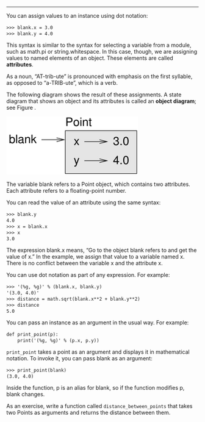 ----------

You can assign values to an instance using dot notation:

    >>> blank.x = 3.0
    >>> blank.y = 4.0

This syntax is similar to the syntax for selecting a variable from a module, such as <span>math.pi</span> or <span>string.whitespace</span>. In this case, though, we are assigning values to named elements of an object. These elements are called <span>**attributes**</span>.

As a noun, “AT-trib-ute” is pronounced with emphasis on the first syllable, as opposed to “a-TRIB-ute”, which is a verb.

The following diagram shows the result of these assignments. A state diagram that shows an object and its attributes is called an <span>**object diagram**</span>; see Figure .

![image](/.guides/img/point.jpg)



The variable <span>blank</span> refers to a Point object, which contains two attributes. Each attribute refers to a floating-point number.

You can read the value of an attribute using the same syntax:

    >>> blank.y
    4.0
    >>> x = blank.x
    >>> x
    3.0

The expression <span>blank.x</span> means, “Go to the object <span>blank</span> refers to and get the value of <span>x</span>.” In the example, we assign that value to a variable named <span>x</span>. There is no conflict between the variable <span>x</span> and the attribute <span>x</span>.

You can use dot notation as part of any expression. For example:

    >>> '(%g, %g)' % (blank.x, blank.y)
    '(3.0, 4.0)'
    >>> distance = math.sqrt(blank.x**2 + blank.y**2)
    >>> distance
    5.0

You can pass an instance as an argument in the usual way. For example:

    def print_point(p):
        print('(%g, %g)' % (p.x, p.y))

`print_point` takes a point as an argument and displays it in mathematical notation. To invoke it, you can pass <span>blank</span> as an argument:

    >>> print_point(blank)
    (3.0, 4.0)

Inside the function, <span>p</span> is an alias for <span>blank</span>, so if the function modifies <span>p</span>, <span>blank</span> changes.

As an exercise, write a function called `distance_between_points` that takes two Points as arguments and returns the distance between them.


